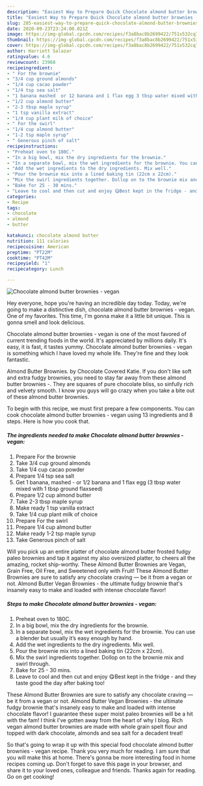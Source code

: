 ```yaml
---
description: "Easiest Way to Prepare Quick Chocolate almond butter brownies - vegan"
title: "Easiest Way to Prepare Quick Chocolate almond butter brownies - vegan"
slug: 285-easiest-way-to-prepare-quick-chocolate-almond-butter-brownies-vegan
date: 2020-09-23T23:24:00.021Z
image: https://img-global.cpcdn.com/recipes/f3a8bac8b2699422/751x532cq70/chocolate-almond-butter-brownies-vegan-recipe-main-photo.jpg
thumbnail: https://img-global.cpcdn.com/recipes/f3a8bac8b2699422/751x532cq70/chocolate-almond-butter-brownies-vegan-recipe-main-photo.jpg
cover: https://img-global.cpcdn.com/recipes/f3a8bac8b2699422/751x532cq70/chocolate-almond-butter-brownies-vegan-recipe-main-photo.jpg
author: Harriett Salazar
ratingvalue: 4.6
reviewcount: 23968
recipeingredient:
- " For the brownie"
- "3/4 cup ground almonds"
- "1/4 cup cacao powder"
- "1/4 tsp sea salt"
- "1 banana mashed  or 12 banana and 1 flax egg 3 tbsp water mixed with 1 tbsp ground flaxseed"
- "1/2 cup almond butter"
- "2-3 tbsp maple syrup"
- "1 tsp vanilla extract"
- "1/4 cup plant milk of choice"
- " For the swirl"
- "1/4 cup almond butter"
- "1-2 tsp maple syrup"
- " Generous pinch of salt"
recipeinstructions:
- "Preheat oven to 180C."
- "In a big bowl, mix the dry ingredients for the brownie."
- "In a separate bowl, mix the wet ingredients for the brownie. You can use a blender but usually it’s easy enough by hand."
- "Add the wet ingredients to the dry ingredients. Mix well."
- "Pour the brownie mix into a lined baking tin (22cm x 22cm)."
- "Mix the swirl ingredients together. Dollop on to the brownie mix and swirl through."
- "Bake for 25 - 30 mins."
- "Leave to cool and then cut and enjoy 😋Best kept in the fridge - and they taste good the day after baking too!"
categories:
- Recipe
tags:
- chocolate
- almond
- butter

katakunci: chocolate almond butter 
nutrition: 111 calories
recipecuisine: American
preptime: "PT22M"
cooktime: "PT42M"
recipeyield: "1"
recipecategory: Lunch

---
```



![Chocolate almond butter brownies - vegan](https://img-global.cpcdn.com/recipes/f3a8bac8b2699422/751x532cq70/chocolate-almond-butter-brownies-vegan-recipe-main-photo.jpg)

Hey everyone, hope you're having an incredible day today. Today, we're going to make a distinctive dish, chocolate almond butter brownies - vegan. One of my favorites. This time, I'm gonna make it a little bit unique. This is gonna smell and look delicious.

Chocolate almond butter brownies - vegan is one of the most favored of current trending foods in the world. It's appreciated by millions daily. It's easy, it is fast, it tastes yummy. Chocolate almond butter brownies - vegan is something which I have loved my whole life. They're fine and they look fantastic.

Almond Butter Brownies. by Chocolate Covered Katie. If you don&#39;t like soft and extra fudgy brownies, you need to stay far away from these almond butter brownies -. They are squares of pure chocolate bliss, so sinfully rich and velvety smooth. I know you guys will go crazy when you take a bite out of these almond butter brownies.


To begin with this recipe, we must first prepare a few components. You can cook chocolate almond butter brownies - vegan using 13 ingredients and 8 steps. Here is how you cook that.

<!--inarticleads1-->

##### The ingredients needed to make Chocolate almond butter brownies - vegan:

1. Prepare  For the brownie
1. Take 3/4 cup ground almonds
1. Take 1/4 cup cacao powder
1. Prepare 1/4 tsp sea salt
1. Get 1 banana, mashed - or 1/2 banana and 1 flax egg (3 tbsp water mixed with 1 tbsp ground flaxseed)
1. Prepare 1/2 cup almond butter
1. Take 2-3 tbsp maple syrup
1. Make ready 1 tsp vanilla extract
1. Take 1/4 cup plant milk of choice
1. Prepare  For the swirl
1. Prepare 1/4 cup almond butter
1. Make ready 1-2 tsp maple syrup
1. Take  Generous pinch of salt


Will you pick up an entire platter of chocolate almond butter frosted fudgy paleo brownies and tap it against my also oversized platter, to cheers all the amazing, rocket ship-worthy. These Almond Butter Brownies are Vegan, Grain Free, Oil Free, and Sweetened only with Fruit! These Almond Butter Brownies are sure to satisfy any chocolate craving — be it from a vegan or not. Almond Butter Vegan Brownies - the ultimate fudgy brownie that&#39;s insanely easy to make and loaded with intense chocolate flavor! 

<!--inarticleads2-->

##### Steps to make Chocolate almond butter brownies - vegan:

1. Preheat oven to 180C.
1. In a big bowl, mix the dry ingredients for the brownie.
1. In a separate bowl, mix the wet ingredients for the brownie. You can use a blender but usually it’s easy enough by hand.
1. Add the wet ingredients to the dry ingredients. Mix well.
1. Pour the brownie mix into a lined baking tin (22cm x 22cm).
1. Mix the swirl ingredients together. Dollop on to the brownie mix and swirl through.
1. Bake for 25 - 30 mins.
1. Leave to cool and then cut and enjoy 😋Best kept in the fridge - and they taste good the day after baking too!


These Almond Butter Brownies are sure to satisfy any chocolate craving — be it from a vegan or not. Almond Butter Vegan Brownies - the ultimate fudgy brownie that&#39;s insanely easy to make and loaded with intense chocolate flavor! I guarantee these super moist paleo brownies will be a hit with the fam! I think I&#39;ve gotten away from the heart of why I blog. Rich vegan almond butter brownies are made with whole grain spelt flour and topped with dark chocolate, almonds and sea salt for a decadent treat! 

So that's going to wrap it up with this special food chocolate almond butter brownies - vegan recipe. Thank you very much for reading. I am sure that you will make this at home. There's gonna be more interesting food in home recipes coming up. Don't forget to save this page in your browser, and share it to your loved ones, colleague and friends. Thanks again for reading. Go on get cooking!
